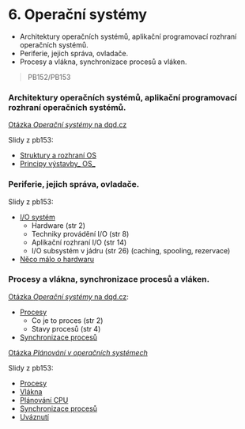 # 6. Operační systémy

* Architektury operačních systémů, aplikační programovací rozhraní operačních systémů.
* Periferie, jejich správa, ovladače.
* Procesy a vlákna, synchronizace procesů a vláken.

> PB152/PB153

### Architektury operačních systémů, aplikační programovací rozhraní operačních systémů.

[Otázka _Operační systémy_ na dqd.cz](http://statnice.dqd.cz/home:prog:ap5)

Slidy z pb153:

* [Struktury a rozhraní OS](https://is.muni.cz/el/1433/jaro2016/PB153/um/pb153_3.pdf)
* [Principy výstavby_ OS_](https://is.muni.cz/auth/el/1433/jaro2016/PB153/um/pb153_4.pdf)

### Periferie, jejich správa, ovladače.

Slidy z pb153:

* [I/O systém](https://is.muni.cz/auth/el/1433/jaro2016/PB153/um/pb153_12.pdf)
  * Hardware \(str 2\)
  * Techniky provádění I/O \(str 8\)
  * Aplikační rozhraní I/O \(str 14\)
  * I/O subsystém v jádru \(str 26\) \(caching, spooling, rezervace\)
* [Něco málo o hardwaru](https://is.muni.cz/el/1433/jaro2016/PB153/um/pb153_2.pdf)

### Procesy a vlákna, synchronizace procesů a vláken.

[Otázka _Operační systémy_ na dqd.cz](http://statnice.dqd.cz/home:prog:ap5):

* [Procesy](http://statnice.dqd.cz/home:prog:ap5#procesy)
  * Co je to proces \(str 2\)
  * Stavy procesů \(str 4\)
* [Synchronizace procesů](http://statnice.dqd.cz/home:prog:ap5#synchronizace_procesu)

[Otázka _Plánování v operačních systémech_](http://statnice.dqd.cz/home:prog:ap6)

Slidy z pb153:

* [Procesy](https://is.muni.cz/auth/el/1433/jaro2016/PB153/um/pb153_5.pdf)
* [Vlákna](https://is.muni.cz/auth/el/1433/jaro2016/PB153/um/pb153_6.pdf)
* [Plánování CPU](https://is.muni.cz/auth/el/1433/jaro2016/PB153/um/pb153_7.pdf)
* [Synchronizace procesů](https://is.muni.cz/auth/el/1433/jaro2016/PB153/um/pb153_8.pdf)
* [Uváznutí](https://is.muni.cz/auth/el/1433/jaro2016/PB153/um/pb153_9.pdf)



